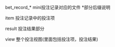 <!--
 * @Description: mini投注记录
-->

bet_record_* mini投注记录对应的文件
*部分后缀说明

item 投注记录中的投注项

result 投注结果部分

view 整个投注视图(里面包括投注项，投注结果)
